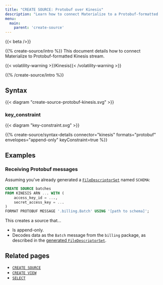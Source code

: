 ```yaml
---
title: "CREATE SOURCE: Protobuf over Kinesis"
description: "Learn how to connect Materialize to a Protobuf-formatted Kinesis topic"
menu:
  main:
    parent: 'create-source'
---
```


{{< beta />}}

{{% create-source/intro %}}
This document details how to connect Materialize to Protobuf-formatted Kinesis
stream.


{{< volatility-warning >}}Kinesis{{< /volatility-warning >}}

{{% /create-source/intro %}}

## Syntax

{{< diagram "create-source-protobuf-kinesis.svg" >}}

### key_constraint

{{< diagram "key-constraint.svg" >}}

{{% create-source/syntax-details connector="kinesis" formats="protobuf" envelopes="append-only" keyConstraint=true %}}

## Examples

### Receiving Protobuf messages

Assuming you've already generated a [`FileDescriptorSet`](#filedescriptorset)
named `SCHEMA`:

```sql
CREATE SOURCE batches
FROM KINESIS ARN ... WITH (
    access_key_id = ...,
    secret_access_key = ...
)
FORMAT PROTOBUF MESSAGE '.billing.Batch' USING '[path to schema]';
```

This creates a source that...

- Is append-only.
- Decodes data as the `Batch` message from the `billing` package, as described
  in the [generated `FileDescriptorSet`](#filedescriptorset).

## Related pages

- [`CREATE SOURCE`](../)
- [`CREATE VIEW`](../../create-view)
- [`SELECT`](../../select)

